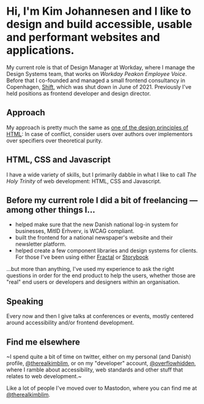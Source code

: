 # Hi, I'm Kim Johannesen and I like to design and build accessible, usable and performant websites and applications.
My current role is that of Design Manager at Workday, where I manage the Design Systems team, that works on _Workday Peakon Employee Voice_. Before that I co-founded and managed a small frontend consultancy in Copenhagen, [Shift](https://shift.dk), which was shut down in June of 2021. 
Previously I've held positions as frontend developer and design director.

## Approach
My approach is pretty much the same as [one of the design principles of HTML](https://dev.w3.org/html5/html-design-principles/#priority-of-constituencies): In case of conflict, consider users over authors over implementors over specifiers over theoretical purity.
> 

## HTML, CSS and Javascript
I have a wide variety of skills, but I primarily dabble in what I like to call *The Holy Trinity* of web development: HTML, CSS and Javascript. 

## Before my current role I did a bit of freelancing — among other things I...
* helped make sure that the new Danish national log-in system for businesses, MitID Erhverv, is WCAG compliant. 
* built the frontend for a national newspaper's website and their newsletter platform.
* helped create a few component libraries and design systems for clients. For those I've been using either [Fractal](https://fractal.build/) or [Storybook](https://storybook.js.org/)

...but more than anything, I've used my experience to ask the right questions in order for the end product to help the users, whether those are "real" end users or developers and designers within an organisation.

## Speaking
Every now and then I give talks at conferences or events, mostly centered around accessibility and/or frontend development.

## Find me elsewhere
~I spend quite a bit of time on twitter, either on my personal (and Danish) profile, [@therealkimblim](https://twitter.com/therealkimblim), or on my "developer" account, [@overflowhidden](https://twitter.com/overflowhidden), where I ramble about accessibility, web standards and other stuff that relates to web development.~

Like a lot of people I've moved over to Mastodon, where you can find me at [@therealkimblim](https://mastodon.coffee/@therealkimblim).
